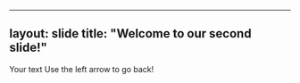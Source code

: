   ---
layout: slide
title: "Welcome to our second slide!"
---
Your text
Use the left arrow to go back!
